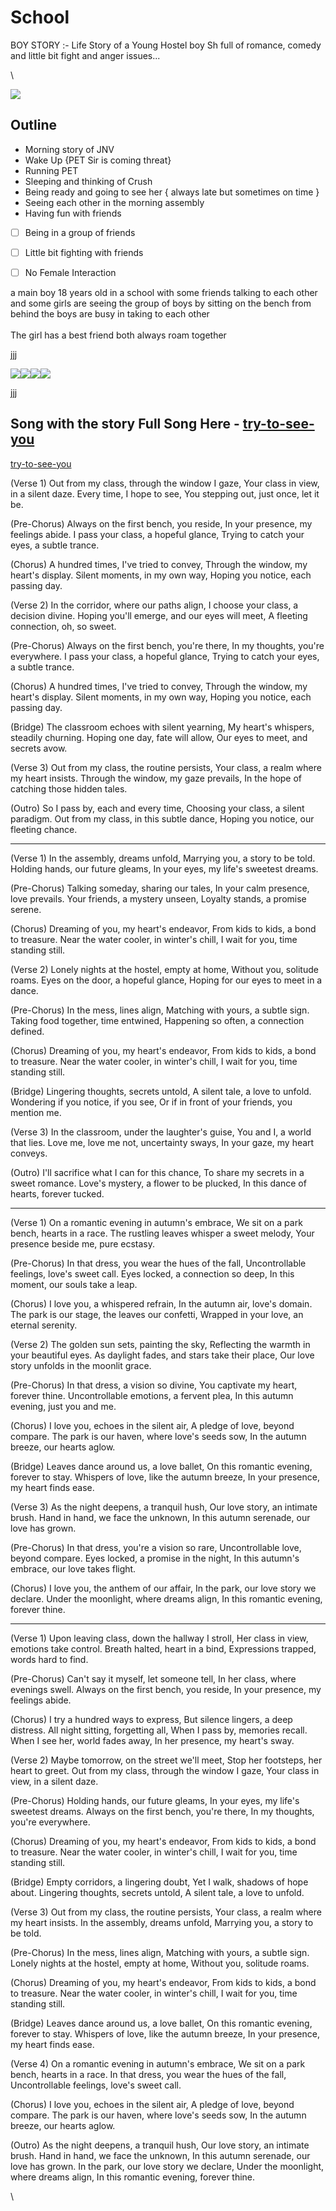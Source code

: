 # School

BOY STORY :- Life Story of a Young Hostel boy Sh full of romance, comedy and little bit fight and anger issues...

\


![](https://lh7-us.googleusercontent.com/6iSsqEEUIO9a0Q-753wT7VxEsfaziynwe7GqgomSbupgR\_5GtSrwuQY\_4nC8Il\_dnnhTuVVb-M0YbORE3hF47Eh0ijgEtQL2iHddv1X8HCFgG2NRgoU\_tb63QxvONiDtmyq5OCVjeYdD4NH0TeSg4Xc)

## Outline

* Morning story of JNV
* Wake Up {PET Sir is coming threat}
* Running PET
* Sleeping and thinking of Crush
* Being ready and going to see her { always late but sometimes on time }
* Seeing each other in the morning assembly
* Having fun with friends

<!---->

* [ ] Being in a group of friends
* [ ] Little bit fighting with friends
* [ ] No Female Interaction



a main boy 18 years old  in a school with some friends talking to each other and some girls are seeing the group of boys by sitting on the bench from behind the boys are busy in taking to each other\
\
The girl has a best friend both always roam together



jjj

![](https://lh7-us.googleusercontent.com/RVrykEvVIkv2HA0EqqpfTDB0AV2-Cl5YvZXuXrvd5weDKccgZs-8l4lBcUYZasr9aipmtXxREEPx1MoZnXQrBSMlUdRk2K6RyiWjS\_\_P1t-yw9XbQ81CK0OdSP0AtEAuxxhJTmq678nhNhSTyjTPePw)![](https://lh7-us.googleusercontent.com/R\_gTy1F\_kq-swXiQLVIIvVh9-G2kOiZC2d4auUKFhVx-u7aHScw2bBIWMrcCFuhlR6ZqAXVbMSLlvII5uEtocUEyhh9TL0DDeLfbyk4aVmoUofMTDiiL7q1WxLl00r6dp7fMv7iR0PWUaZUkjMyia1Q)![](https://lh7-us.googleusercontent.com/QCyk978jJR5-LYvEnrIJPbuDKh9P0C6Ha\_0cWuRd\_kwI9ayOSOs6XM2m1e1CJUisnxeilhAtdIfd5sXsLhLxR3l9Y64TS5hQMhfs3ox2xNA63ZvZnztgp5rHBzQEVu9pwuYUdexd4HxSa1f4gJBTVBg)![](https://lh7-us.googleusercontent.com/6iSsqEEUIO9a0Q-753wT7VxEsfaziynwe7GqgomSbupgR\_5GtSrwuQY\_4nC8Il\_dnnhTuVVb-M0YbORE3hF47Eh0ijgEtQL2iHddv1X8HCFgG2NRgoU\_tb63QxvONiDtmyq5OCVjeYdD4NH0TeSg4Xc)



jjj

## Song with the story Full Song Here - [try-to-see-you](../songs/try-to-see-you/ "mention")

[try-to-see-you](../songs/try-to-see-you/ "mention")



(Verse 1) Out from my class, through the window I gaze, Your class in view, in a silent daze. Every time, I hope to see, You stepping out, just once, let it be.

(Pre-Chorus) Always on the first bench, you reside, In your presence, my feelings abide. I pass your class, a hopeful glance, Trying to catch your eyes, a subtle trance.

(Chorus) A hundred times, I've tried to convey, Through the window, my heart's display. Silent moments, in my own way, Hoping you notice, each passing day.

(Verse 2) In the corridor, where our paths align, I choose your class, a decision divine. Hoping you'll emerge, and our eyes will meet, A fleeting connection, oh, so sweet.

(Pre-Chorus) Always on the first bench, you're there, In my thoughts, you're everywhere. I pass your class, a hopeful glance, Trying to catch your eyes, a subtle trance.

(Chorus) A hundred times, I've tried to convey, Through the window, my heart's display. Silent moments, in my own way, Hoping you notice, each passing day.

(Bridge) The classroom echoes with silent yearning, My heart's whispers, steadily churning. Hoping one day, fate will allow, Our eyes to meet, and secrets avow.

(Verse 3) Out from my class, the routine persists, Your class, a realm where my heart insists. Through the window, my gaze prevails, In the hope of catching those hidden tales.

(Outro) So I pass by, each and every time, Choosing your class, a silent paradigm. Out from my class, in this subtle dance, Hoping you notice, our fleeting chance.



***



(Verse 1) In the assembly, dreams unfold, Marrying you, a story to be told. Holding hands, our future gleams, In your eyes, my life's sweetest dreams.

(Pre-Chorus) Talking someday, sharing our tales, In your calm presence, love prevails. Your friends, a mystery unseen, Loyalty stands, a promise serene.

(Chorus) Dreaming of you, my heart's endeavor, From kids to kids, a bond to treasure. Near the water cooler, in winter's chill, I wait for you, time standing still.

(Verse 2) Lonely nights at the hostel, empty at home, Without you, solitude roams. Eyes on the door, a hopeful glance, Hoping for our eyes to meet in a dance.

(Pre-Chorus) In the mess, lines align, Matching with yours, a subtle sign. Taking food together, time entwined, Happening so often, a connection defined.

(Chorus) Dreaming of you, my heart's endeavor, From kids to kids, a bond to treasure. Near the water cooler, in winter's chill, I wait for you, time standing still.

(Bridge) Lingering thoughts, secrets untold, A silent tale, a love to unfold. Wondering if you notice, if you see, Or if in front of your friends, you mention me.

(Verse 3) In the classroom, under the laughter's guise, You and I, a world that lies. Love me, love me not, uncertainty sways, In your gaze, my heart conveys.

(Outro) I'll sacrifice what I can for this chance, To share my secrets in a sweet romance. Love's mystery, a flower to be plucked, In this dance of hearts, forever tucked.



***



(Verse 1) On a romantic evening in autumn's embrace, We sit on a park bench, hearts in a race. The rustling leaves whisper a sweet melody, Your presence beside me, pure ecstasy.

(Pre-Chorus) In that dress, you wear the hues of the fall, Uncontrollable feelings, love's sweet call. Eyes locked, a connection so deep, In this moment, our souls take a leap.

(Chorus) I love you, a whispered refrain, In the autumn air, love's domain. The park is our stage, the leaves our confetti, Wrapped in your love, an eternal serenity.

(Verse 2) The golden sun sets, painting the sky, Reflecting the warmth in your beautiful eyes. As daylight fades, and stars take their place, Our love story unfolds in the moonlit grace.

(Pre-Chorus) In that dress, a vision so divine, You captivate my heart, forever thine. Uncontrollable emotions, a fervent plea, In this autumn evening, just you and me.

(Chorus) I love you, echoes in the silent air, A pledge of love, beyond compare. The park is our haven, where love's seeds sow, In the autumn breeze, our hearts aglow.

(Bridge) Leaves dance around us, a love ballet, On this romantic evening, forever to stay. Whispers of love, like the autumn breeze, In your presence, my heart finds ease.

(Verse 3) As the night deepens, a tranquil hush, Our love story, an intimate brush. Hand in hand, we face the unknown, In this autumn serenade, our love has grown.

(Pre-Chorus) In that dress, you're a vision so rare, Uncontrollable love, beyond compare. Eyes locked, a promise in the night, In this autumn's embrace, our love takes flight.

(Chorus) I love you, the anthem of our affair, In the park, our love story we declare. Under the moonlight, where dreams align, In this romantic evening, forever thine.



***



(Verse 1) Upon leaving class, down the hallway I stroll, Her class in view, emotions take control. Breath halted, heart in a bind, Expressions trapped, words hard to find.

(Pre-Chorus) Can't say it myself, let someone tell, In her class, where evenings swell. Always on the first bench, you reside, In your presence, my feelings abide.

(Chorus) I try a hundred ways to express, But silence lingers, a deep distress. All night sitting, forgetting all, When I pass by, memories recall. When I see her, world fades away, In her presence, my heart's sway.

(Verse 2) Maybe tomorrow, on the street we'll meet, Stop her footsteps, her heart to greet. Out from my class, through the window I gaze, Your class in view, in a silent daze.

(Pre-Chorus) Holding hands, our future gleams, In your eyes, my life's sweetest dreams. Always on the first bench, you're there, In my thoughts, you're everywhere.

(Chorus) Dreaming of you, my heart's endeavor, From kids to kids, a bond to treasure. Near the water cooler, in winter's chill, I wait for you, time standing still.

(Bridge) Empty corridors, a lingering doubt, Yet I walk, shadows of hope about. Lingering thoughts, secrets untold, A silent tale, a love to unfold.

(Verse 3) Out from my class, the routine persists, Your class, a realm where my heart insists. In the assembly, dreams unfold, Marrying you, a story to be told.

(Pre-Chorus) In the mess, lines align, Matching with yours, a subtle sign. Lonely nights at the hostel, empty at home, Without you, solitude roams.

(Chorus) Dreaming of you, my heart's endeavor, From kids to kids, a bond to treasure. Near the water cooler, in winter's chill, I wait for you, time standing still.

(Bridge) Leaves dance around us, a love ballet, On this romantic evening, forever to stay. Whispers of love, like the autumn breeze, In your presence, my heart finds ease.

(Verse 4) On a romantic evening in autumn's embrace, We sit on a park bench, hearts in a race. In that dress, you wear the hues of the fall, Uncontrollable feelings, love's sweet call.

(Chorus) I love you, echoes in the silent air, A pledge of love, beyond compare. The park is our haven, where love's seeds sow, In the autumn breeze, our hearts aglow.

(Outro) As the night deepens, a tranquil hush, Our love story, an intimate brush. Hand in hand, we face the unknown, In this autumn serenade, our love has grown. In the park, our love story we declare, Under the moonlight, where dreams align, In this romantic evening, forever thine.





\
